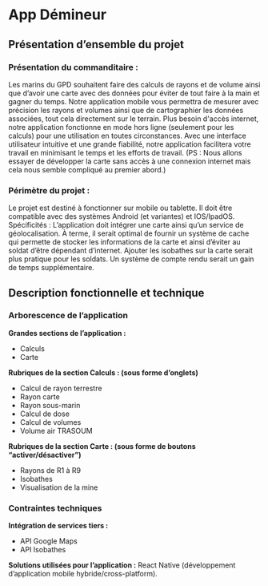 # App Démineur

## Présentation d’ensemble du projet

### Présentation du commanditaire :

Les marins du GPD souhaitent faire des calculs de rayons et de volume ainsi que d’avoir une carte avec des données pour éviter de tout faire à la main et gagner du temps.
Notre application mobile vous permettra de mesurer avec précision les rayons et volumes ainsi que de cartographier les données associées, tout cela directement sur le terrain. Plus besoin d'accès internet, notre application fonctionne en mode hors ligne (seulement pour les calculs) pour une utilisation en toutes circonstances. Avec une interface utilisateur intuitive et une grande fiabilité, notre application facilitera votre travail en minimisant le temps et les efforts de travail.
(PS : Nous allons essayer de développer la carte sans accès à une connexion internet mais cela nous semble compliqué au premier abord.)

### Périmètre du projet :

Le projet est destiné à fonctionner sur mobile ou tablette.
Il doit être compatible avec des systèmes Android (et variantes) et IOS/IpadOS.
Spécificités :
L’application doit intégrer une carte ainsi qu’un service de géolocalisation.
À terme, il serait optimal de fournir un système de cache qui permette de stocker les informations de la carte et ainsi d’éviter au soldat d’être dépendant d’internet.
Ajouter les isobathes sur la carte serait plus pratique pour les soldats.
Un système de compte rendu serait un gain de temps supplémentaire.

## Description fonctionnelle et technique

### Arborescence de l’application

**Grandes sections de l’application :**

- Calculs
- Carte

**Rubriques de la section Calculs : (sous forme d’onglets)**

- Calcul de rayon terrestre
- Rayon carte
- Rayon sous-marin
- Calcul de dose
- Calcul de volumes
- Volume air TRASOUM

**Rubriques de la section Carte : (sous forme de boutons “activer/désactiver”)**

- Rayons de R1 à R9
- Isobathes
- Visualisation de la mine

### Contraintes techniques

**Intégration de services tiers :**

- API Google Maps
- API Isobathes

**Solutions utilisées pour l’application :**
React Native (développement d’application mobile hybride/cross-platform).
